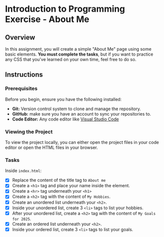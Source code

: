 ﻿# Introduction to Programming Exercise - About Me

## Overview
In this assignment, you will create a simple "About Me" page using some basic elements. **You must complete the tasks**, but if you want to practice any CSS that you've learned on your own time, feel free to do so.

## Instructions

### Prerequisites

Before you begin, ensure you have the following installed:

- **Git:** Version control system to clone and manage the repository.
- **GitHub:** make sure you have an account to sync your repositories to.
- **Code Editor:** Any code editor like [Visual Studio Code](https://code.visualstudio.com/)

### Viewing the Project

To view the project locally, you can either open the project files in your code editor or open the HTML files in your browser.

### Tasks

Inside `index.html`:
- [X] Replace the content of the title tag to `About me`
- [X] Create a `<h1>` tag and place your name inside the element.
- [X] Create a `<hr>` tag underneath your `<h1>`
- [X] Create a `<h2>` tag with the content of `My Hobbies`.
- [X] Create an unordered list underneath your `<h2>`.
- [X] Inside your unordered list, create 3 `<li>` tags to list your hobbies.
- [X] After your unordered list, create a `<h2>` tag with the content of `My Goals for 2025`.
- [X] Create an ordered list underneath your `<h2>`.
- [X] Inside your ordered list, create 3 `<li>` tags to list your goals.